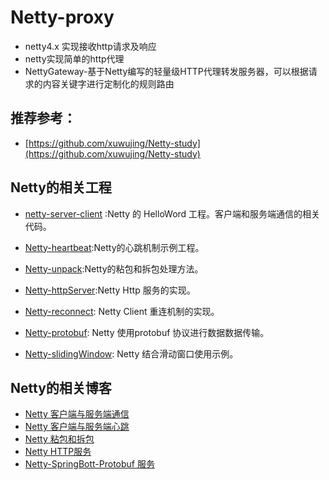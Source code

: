 # Netty-proxy
- netty4.x 实现接收http请求及响应
- netty实现简单的http代理
- NettyGateway-基于Netty编写的轻量级HTTP代理转发服务器，可以根据请求的内容关键字进行定制化的规则路由

## 推荐参考：
- [https://github.com/xuwujing/Netty-study](https://github.com/xuwujing/Netty-study)

## Netty的相关工程

- [netty-server-client](https://github.com/xuwujing/Netty/tree/master/Netty-hello) :Netty 的 HelloWord 工程。客户端和服务端通信的相关代码。

- [Netty-heartbeat](https://github.com/xuwujing/Netty/tree/master/Netty-heartbeat):Netty的心跳机制示例工程。

- [Netty-unpack](https://github.com/xuwujing/Netty/tree/master/Netty-unpack):Netty的粘包和拆包处理方法。

- [Netty-httpServer](https://github.com/xuwujing/Netty/tree/master/Netty-httpServer):Netty Http 服务的实现。

- [Netty-reconnect](https://github.com/xuwujing/Netty-study/tree/master/Netty-reconnect): Netty Client 重连机制的实现。

- [Netty-protobuf](https://github.com/xuwujing/Netty-study/tree/master/Netty-protobuf): Netty 使用protobuf 协议进行数据数据传输。

- [Netty-slidingWindow](https://github.com/xuwujing/Netty-study/tree/master/Netty-slidingWindow): Netty 结合滑动窗口使用示例。

 
## Netty的相关博客

- [Netty 客户端与服务端通信](http://blog.csdn.net/qazwsxpcm/article/details/77750865)
- [Netty 客户端与服务端心跳](http://blog.csdn.net/qazwsxpcm/article/details/78174437)
- [Netty 粘包和拆包](http://blog.csdn.net/qazwsxpcm/article/details/78265120)
- [Netty HTTP服务](http://blog.csdn.net/qazwsxpcm/article/details/78364023)
- [Netty-SpringBott-Protobuf 服务](https://blog.csdn.net/qazwsxpcm/article/details/81069833)